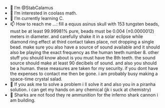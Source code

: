 - 👋 I’m @StabCalamus
- 👀 I’m interested in coolass math.
- 🌱 I’m currently learning C.
- 📫 How to reach me ...: fill a equus asinus skull with 153 tungsten beads, must be at least 99.99981% pure, beads must be 0.004 (±0.0000012) meters in diameter. and carefully shake it in a solar eclipse while diamond ring effect at third contact takes place, not dropping a single bead. make sure you also have a source of sound available and it should also be playing the exact frequency as the human teeth number 8. other stuff you should know about is you must have the 8th teeth. the sound source should make at least 90 decibels of sound. and also you should be a human. these measures are taken for my security. if you dont have the expenses to contact me then be gone. i am probably busy making a space-time crystal salad.
- 🐧 If you ask me to solve a problem i ll solve it and also you in a piranha solution. i can get my hands on any chemical (jk i suck at chemistry) 
- 🦈 Sharks are not food they re ammunition for the inferno shark cannon i am building.

<!---
StabCalamus/StabCalamus is a ✨ special ✨ repository because its `README.md` (this file) appears on your GitHub profile.
You can click the Preview link to take a look at your changes.
--->
